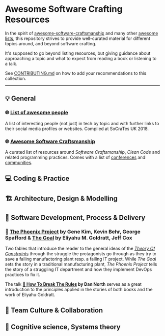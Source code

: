# Awesome Software Crafting Resources

In the spirit of [awesome-software-craftsmanship](https://github.com/benas/awesome-software-craftsmanship) and many other [awesome lists](https://github.com/sindresorhus/awesome), this repository strives to provide well-curated material for different topics around, and beyond software crafting.

It's supposed to go beyond listing resources, but giving guidance about approaching a topic and what to expect from reading a book or listening to a talk.

See [CONTRIBUTING.md](./CONTRIBUTING.md) on how to add your recommendations to this collection.

----

## 💡 General

### 🌐 [List of awesome people](https://github.com/lscc/socrates-uk/wiki/List-of-awesome-people-to-recommend-to-new-devs)

A list of interesting people (not just) in tech by topic and with further links to their social media profiles or websites. Compiled at SoCraTes UK 2018.

### 🌐 [Awesome Software Craftsmanship](https://github.com/benas/awesome-software-craftsmanship)

A curated list of resources around *Software Craftsmanship*, *Clean Code* and related programming practices. Comes with a list of [conferences](https://github.com/benas/awesome-software-craftsmanship#school-conferences) and [communities](https://github.com/benas/awesome-software-craftsmanship#school-communities).

## 💻 Coding & Practice ‍

## 🏗️ Architecture, Design & Modelling

## 🚀 Software Development, Process & Delivery

### 📖 [The Phoenix Project](https://www.goodreads.com/book/show/17255186-the-phoenix-project?from_search=true) by Gene Kim,  Kevin Behr, George Spafford & [The Goal](https://www.goodreads.com/book/show/113934.The_Goal?ac=1&from_search=true) by Eliyahu M. Goldratt,  Jeff Cox

Two fables that introduce the reader to the general ideas of the [*Theory Of Constraints*](https://en.wikipedia.org/wiki/Theory_of_constraints) through the struggle the protagonists go through as they try to save a failing manufactoring plant resp. a failing IT project. While *The Goal* sets the story in a traditional manufacturing plant, *The Phoenix Project* tells the story of a struggling IT department and how they implement DevOps practices to fix it. 

The talk **[🎥 How To Break The Rules](https://www.youtube.com/watch?v=hZFShSjAhlQ) by Dan North** serves as a great introduction to the principles applied in the stories of both books and the work of Eliyahu Goldratt.

## 🤗 Team Culture & Collaboration

## 🤔 Cognitive science, Systems theory
